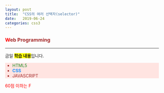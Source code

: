```yaml
---
layout: post
title:  "CSS의 여러 선택자(selector)"
date:   2019-06-24
categories: css3
---
```

<style>
  .stylish h3, li { 	color : brown; }				/* 태그 이름 셀렉터 */
	.stylish div > div > strong { background : yellow; }	/* 자식 셀렉터 */
	.stylish ul strong { color : dodgerblue; }			/* 자손 셀렉터 */
	.stylish .warning { color : red; }				/* class 셀렉터 */
	.stylish body.main { background : aliceblue; }		/* class 셀렉터 */
	.stylish #list { background : mistyrose; }			/* id 셀렉터 */
	.stylish #list span{ color : forestgreen; }			/* 자손 셀렉터 */
	.stylish h3:first-letter { color : red; }			/* 가상 클래스 셀렉터 */
	.stylish li:hover { background : yellowgreen; }		/* 가상 클래스 셀렉터 */
</style>

<div class="stylish">
<h3>Web Programming</h3>
  <hr>
  <div>
	<div>금일 <strong>학습 내용</strong>입니다.</div>
	<ul id="list">
 		<li><span>HTML5</span></li>
		<li><strong>CSS</strong></li>
		<li>JAVASCRIPT</li>
	</ul>
	<div class="warning">60점 이하는 F</div>
  </div>
</div>